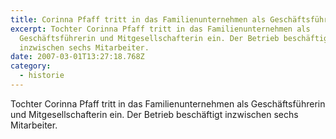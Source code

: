 ```yaml
---
title: Corinna Pfaff tritt in das Familienunternehmen als Geschäftsführerin ein | 2007
excerpt: Tochter Corinna Pfaff tritt in das Familienunternehmen als
  Geschäftsführerin und Mitgesellschafterin ein. Der Betrieb beschäftigt
  in­zwischen sechs Mitarbeiter.
date: 2007-03-01T13:27:18.768Z
category: 
  - historie
---
```

Tochter Corinna Pfaff tritt in das Familienunternehmen als Geschäftsführerin und Mitgesellschafterin ein. Der Betrieb beschäftigt in­zwischen sechs Mitarbeiter.
